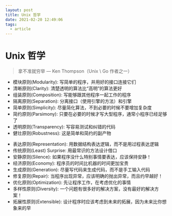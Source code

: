 ```yaml
---
layout: post
title: Unix 哲学
date: 2021-02-20 12:49:06
tags:
  - article
---
```


# Unix 哲学

> 拿不准就穷举 — Ken Thompson（Unix \ Go 作者之一）

- 模块原则(Modularity): 写简单的程序，并用好的接口连接它们
- 清晰原则(Clarity): 清楚透明的算法比“高明”的算法更好
- 组装原则(Composition): 写能够跟其他程序一起工作的程序
- 隔离原则(Separation): 分离接口（使用引擎的方法）和引擎
- 简单原则(Simplicity): 尽量简化算法，不到必要的时候不要增加复杂度
- 简约原则(Parsimony): 只要在必要的时候才写大型程序，通常小程序已经足够了
- 透明原则(Transparency): 写容易测试和纠错的代码
- 健壮原则(Robustness): 这是简单和简约的副产物
<!-- more -->
- 表达原则(Representation): 用数据结构表达逻辑，而不是用过程表达逻辑
- 传统原则(Least) Surprise: 用最常识的方法设计借口
- 安静原则(Silence): 如果程序没什么特别事情要表达，应该保持安静！
- 经济原则(Economy): 程序员的时间比机器的时间更加宝贵
- 生成原则(Generation): 尽量写代码来生成代码，而不是手工输入代码
- 修复原则(Repair): 当程序出现异常，应该明确的抛出异常，而且约早越好！
- 优化原则(Optimization): 先让程序工作，在考虑优化的事情
- 多样性原则(Diversity): 一个问题有很多好的解决方案，没有最好的解决方案！
- 拓展性原则(Extensible): 设计程序时应该考虑到未来的拓展，因为未来比你想象来的早
